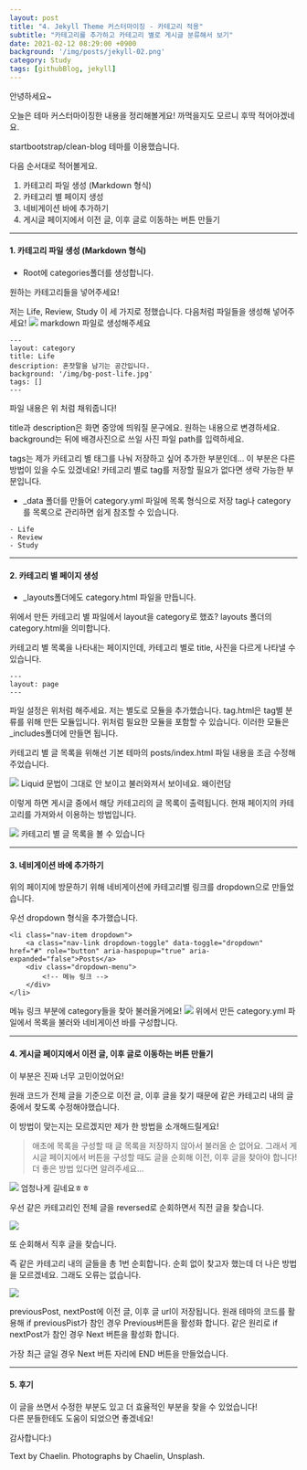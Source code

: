 ```yaml
---
layout: post
title: "4. Jekyll Theme 커스터마이징 - 카테고리 적용"
subtitle: "카테고리를 추가하고 카테고리 별로 게시글 분류해서 보기"
date: 2021-02-12 08:29:00 +0900
background: '/img/posts/jekyll-02.png'
category: Study
tags: [githubBlog, jekyll]
---
```


안녕하세요~

오늘은 테마 커스터마이징한 내용을 정리해볼게요! 까먹을지도 모르니 후딱 적어야겠네요.

<p class="hight-block">startbootstrap/clean-blog 테마를 이용했습니다.</p>

다음 순서대로 적어볼게요.

1. 카테고리 파일 생성 (Markdown 형식)
2. 카테고리 별 페이지 생성
3. 네비게이션 바에 추가하기
4. 게시글 페이지에서 이전 글, 이후 글로 이동하는 버튼 만들기


*****
#### 1. 카테고리 파일 생성 (Markdown 형식)
* Root에 categories폴더를 생성합니다.

원하는 카테고리들을 넣어주세요! 

저는 Life, Review, Study 이 세 가지로 정했습니다. 다음처럼 파일들을 생성해 넣어주세요!
<img class="img-fluid" src="/img/posts/inPost/jekyll-04-01.png">
<span class="caption text-muted">markdown 파일로 생성해주세요</span>

```
---
layout: category
title: Life
description: 혼잣말을 남기는 공간입니다.
background: '/img/bg-post-life.jpg'
tags: []
---
```

파일 내용은 위 처럼 채워줍니다!

title과 description은 화면 중앙에 띄워질 문구에요. 원하는 내용으로 변경하세요.   background는 뒤에 배경사진으로 쓰일 사진 파일 path를 입력하세요.

tags는 제가 카테고리 별 태그를 나눠 저장하고 싶어 추가한 부분인데... 이 부분은 다른 방법이 있을 수도 있겠네요! 카테고리 별로 tag를 저장할 필요가 없다면 생략 가능한 부분입니다.

* _data 폴더를 만들어 category.yml 파일에 목록 형식으로 저장
tag나 category를 목록으로 관리하면 쉽게 참조할 수 있습니다. 

```
- Life
- Review
- Study
```

*****
#### 2. 카테고리 별 페이지 생성
* _layouts폴더에도 category.html 파일을 만듭니다.

위에서 만든 카테고리 별 파일에서 layout을 category로 했죠? layouts 폴더의 category.html을 의미합니다. 

카테고리 별 목록을 나타내는 페이지인데, 카테고리 별로 title, 사진을 다르게 나타낼 수 있습니다.

```
---
layout: page
---
```
파일 설정은 위처럼 해주세요. 저는 별도로 모듈을 추가했습니다. tag.html은 tag별 분류를 위해 만든 모듈입니다. 위처럼 필요한 모듈을 포함할 수 있습니다. 이러한 모듈은 _includes폴더에 만들면 됩니다.

카테고리 별 글 목록을 위해선 기본 테마의 posts/index.html 파일 내용을 조금 수정해주었습니다.

<img class="img-fluid" src="/img/posts/inPost/jekyll-04-03.png">
<span class="caption text-muted">Liquid 문법이 그대로 안 보이고 불러와져서 보이네요. 왜이런담</span>

이렇게 하면 게시글 중에서 해당 카테고리의 글 목록이 출력됩니다. 현재 페이지의 카테고리를 가져와서 이용하는 방법입니다.

<img class="img-fluid" src="/img/posts/inPost/jekyll-04-02.png">
<span class="caption text-muted">카테고리 별 글 목록을 볼 수 있습니다</span>

*****
#### 3. 네비게이션 바에 추가하기
위의 페이지에 방문하기 위해 네비게이션에 카테고리별 링크를 dropdown으로 만들었습니다.

우선 dropdown 형식을 추가했습니다. 
```
<li class="nav-item dropdown">
    <a class="nav-link dropdown-toggle" data-toggle="dropdown" href="#" role="button" aria-haspopup="true" aria-expanded="false">Posts</a>
    <div class="dropdown-menu">
        <!-- 메뉴 링크 -->
    </div>
</li>
```

메뉴 링크 부분에 category들을 찾아 불러올거에요!
<img class="img-fluid" src="/img/posts/inPost/jekyll-04-04.png">
<span class="caption text-muted">위에서 만든 category.yml 파일에서 목록을 불러와 네비게이션 바를 구성합니다.</span>

*****
#### 4. 게시글 페이지에서 이전 글, 이후 글로 이동하는 버튼 만들기
이 부분은 진짜 너무 고민이었어요! 

원래 코드가 전체 글을 기준으로 이전 글, 이후 글을 찾기 때문에 같은 카테고리 내의 글 중에서 찾도록 수정해야했습니다.

이 방법이 맞는지는 모르겠지만 제가 한 방법을 소개해드릴게요!

> 애초에 목록을 구성할 때 글 목록을 저장하지 않아서 불러올 순 없어요. 그래서 게시글 페이지에서 버튼을 구성할 때도 글을 순회해 이전, 이후 글을 찾아야 합니다! 더 좋은 방법 있다면 알려주세요...

<img class="img-fluid" src="/img/posts/inPost/jekyll-04-05.png">
<span class="caption text-muted">엄청나게 길네요ㅎㅎ</span>

우선 같은 카테고리인 전체 글을 reversed로 순회하면서 직전 글을 찾습니다.

<img class="img-fluid" src="/img/posts/inPost/jekyll-04-06.png">

또 순회해서 직후 글을 찾습니다.

즉 같은 카테고리 내의 글들을 총 1번 순회합니다. 순회 없이 찾고자 했는데 더 나은 방법을 모르겠네요. 그래도 오류는 없습니다.

<img class="img-fluid" src="/img/posts/inPost/jekyll-04-07.png">

previousPost, nextPost에 이전 글, 이후 글 url이 저장됩니다. 원래 테마의 코드를 활용해 if previousPist가 참인 경우 Previous버튼을 활성화 합니다. 같은 원리로 if nextPost가 참인 경우 Next 버튼을 활성화 합니다. 

가장 최근 글일 경우 Next 버튼 자리에 END 버튼을 만들었습니다.

*****
#### 5. 후기
이 글을 쓰면서 수정한 부분도 있고 더 효율적인 부분을 찾을 수 있었습니다!<br>다른 분들한테도 도움이 되었으면 좋겠네요!

감사합니다:)

<p class = "placeholder">Text by Chaelin. Photographs by Chaelin, Unsplash.</p>